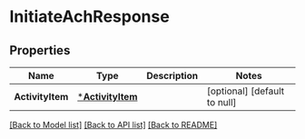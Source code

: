 # InitiateAchResponse

## Properties
Name | Type | Description | Notes
------------ | ------------- | ------------- | -------------
**ActivityItem** | [***ActivityItem**](ActivityItem.md) |  | [optional] [default to null]

[[Back to Model list]](../README.md#documentation-for-models) [[Back to API list]](../README.md#documentation-for-api-endpoints) [[Back to README]](../README.md)

